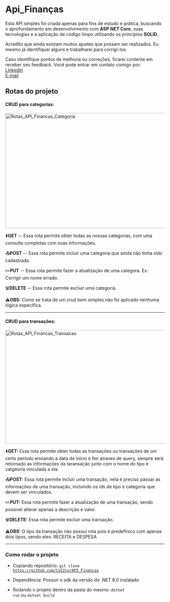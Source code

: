 <h1><bold>Api_Finanças</bold></h1>

  Esta API simples foi criada apenas para fins de estudo e prática, buscando o aprofundamento em desenvolvimento com **ASP.NET Core**, suas tecnologias e a aplicação de código limpo utilizando os princípios **SOLID**.

Acredito que ainda existam muitos ajustes que possam ser realizados. Eu mesmo já identifiquei alguns e trabalharei para corrigi-los.

Caso identifique pontos de melhoria ou correções, ficarei contente em receber seu feedback. Você pode entrar em contato comigo por:<br>
  <a href="https://www.linkedin.com/in/cassio-bindaco" target="_blank" rel="noopener noreferrer">Linkedin</a> <br>
  <a href="mailto:bindaco77@gmail.com?subject=FeedBack%20de%20OAPI_Finanças" target="_blank" rel="noopener noreferrer">E-mail</a>

<h2>Rotas do projeto</h2>

<h4>CRUD para categorias:</h4>

<img width="1838" height="363" alt="Rotas_API_Financas_Categoria" src="https://github.com/user-attachments/assets/e6b2f303-8695-45e4-9078-8291068e423a" />

  ⬇️**GET** -- Essa rota permite obter todas as nossas categorias, com uma consulta completas com suas informações.
  
  📤**POST** -- Essa rota permite incluir uma categoria que ainda não tinha sido cadastrada.
  
  ✏️**PUT** -- Essa rota permite fazer a atualização de uma categora. Ex: Corrigir um nome errado.
  
  🗑️**DELETE** -- Essa rota permite excluir uma categoria.

  ⚠️**OBS:** Como se trata de um crud bem simples não foi aplicado nenhuma lógica especifica.
  
<hr>

<h4>CRUD para transações:</h4>
<img width="1838" height="358" alt="Rotas_API_Financas_Transacao" src="https://github.com/user-attachments/assets/fb55e610-83ec-4788-8cc2-f3e80e34d8d5" />

⬇️**GET:** Essa rota permite obter todas as transações ou transações de um certo período enviando a data de inicio e fim atraves de query, sempre será retornado as informações
da taransação junto com o nome do tipo e catgeoria vinculada a ela.
  
📤**POST:** Essa rota permite incluir uma transação, nela é preciso passar as informações de uma transação, incluindo os ids de tipo e categoria que devem ser vinculados.
  
✏️**PUT:** Essa rota permite fazer a atualização de uma transação, sendo possivel alterar apenas a descrição e valor.
  
🗑️**DELETE:** Essa rota permite excluir uma transação.

⚠️**OBS:** O tipo da transação não possui rota pois é predefinico com apenas dois tipos, sendo eles: RECEITA e DESPESA

<hr>

<h3>Como rodar o projeto</h3>

- Copiando repositório:
  <code>git clone https://github.com/Ca22io/API_Financas</code>
  
- Dependência:
  Possuir o sdk da versão do .NET 8.0 instalado
  
- Rodando o projeto dentro da pasta do mesmo:
  <code>dotnet run</code> ou <code>dotnet build</code>
